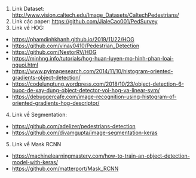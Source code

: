 1. Link Dataset: http://www.vision.caltech.edu/Image_Datasets/CaltechPedestrians/
2. Link các paper: https://github.com/JialeCao001/PedSurvey
3. Link về HOG:
  - https://phamdinhkhanh.github.io/2019/11/22/HOG
  - https://github.com/vinay0410/Pedestrian_Detection
  - https://github.com/NestorRV/HOG
  - https://minhng.info/tutorials/hog-huan-luyen-mo-hinh-phan-loai-nguoi.html
  - https://www.pyimagesearch.com/2014/11/10/histogram-oriented-gradients-object-detection/
  - https://codelungtung.wordpress.com/2018/10/23/object-detection-6-buoc-de-xay-dung-object-detector-voi-hog-va-linear-svm/
  - https://debuggercafe.com/image-recognition-using-histogram-of-oriented-gradients-hog-descriptor/
4. Link về Segmentation:
  - https://github.com/adelizer/pedestrians-detection
  - https://github.com/divamgupta/image-segmentation-keras
5. Link về Mask RCNN
- https://machinelearningmastery.com/how-to-train-an-object-detection-model-with-keras/
- https://github.com/matterport/Mask_RCNN

